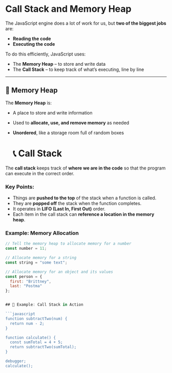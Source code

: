 # Call Stack and Memory Heap

The JavaScript engine does a lot of work for us, but **two of the biggest jobs** are:
- **Reading the code**
- **Executing the code**

To do this efficiently, JavaScript uses:
- The **Memory Heap** – to store and write data
- The **Call Stack** – to keep track of what’s executing, line by line

---

## 🧠 Memory Heap

The **Memory Heap** is:
- A place to store and write information
- Used to **allocate, use, and remove memory** as needed
- **Unordered**, like a storage room full of random boxes

  # 📞 Call Stack

The **call stack** keeps track of **where we are in the code** so that the program can execute in the correct order.

### Key Points:
- Things are **pushed to the top** of the stack when a function is called.
- They are **popped off** the stack when the function completes.
- It operates in **LIFO (Last In, First Out)** order.
- Each item in the call stack can **reference a location in the memory heap**.

### Example: Memory Allocation

```javascript
// Tell the memory heap to allocate memory for a number
const number = 11;

// Allocate memory for a string
const string = "some text";

// Allocate memory for an object and its values
const person = {
  first: "Brittney",
  last: "Postma"
};


## 🔁 Example: Call Stack in Action

```javascript
function subtractTwo(num) {
  return num - 2;
}

function calculate() {
  const sumTotal = 4 + 5;
  return subtractTwo(sumTotal);
}

debugger;
calculate();

